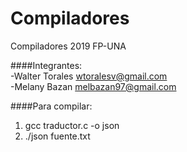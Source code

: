 Compiladores
============

Compiladores 2019 FP-UNA

####Integrantes: <br>
-Walter Torales wtoralesv@gmail.com<br>
-Melany Bazan melbazan97@gmail.com

####Para compilar:
1. gcc traductor.c -o json
2. ./json fuente.txt

